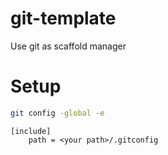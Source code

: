 # git-template
Use git as scaffold manager

# Setup

```sh
git config -global -e
```
```
[include]
	path = <your path>/.gitconfig
```